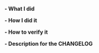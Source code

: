 <!--
** Make sure all your commits include a signature generated with `git commit -s` **

If this is a bug fix, make sure your description includes "Fixes #xxxx", or
"closes #xxxx"

Please provide the following information:
-->

**- What I did**

**- How I did it**

**- How to verify it**

<!--
Write a short (one line) summary that describes the changes in this
pull request for inclusion in the CHANGELOG:
-->
**- Description for the CHANGELOG**